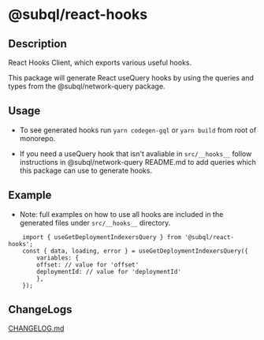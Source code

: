 # @subql/react-hooks

## Description

React Hooks Client, which exports various useful hooks.

This package will generate React useQuery hooks by using the queries and types from the @subql/network-query package.

## Usage

- To see generated hooks run `yarn codegen-gql` or `yarn build` from root of monorepo.

- If you need a useQuery hook that isn't avaliable in `src/__hooks__` follow instructions in @subql/network-query README.md to add queries which this package can use to generate hooks.

## Example

- Note: full examples on how to use all hooks are included in the generated files under `src/__hooks__` directory.

```TS
    import { useGetDeploymentIndexersQuery } from '@subql/react-hooks';
    const { data, loading, error } = useGetDeploymentIndexersQuery({
        variables: {
        offset: // value for 'offset'
        deploymentId: // value for 'deploymentId'
        },
    });
```

## ChangeLogs

[CHANGELOG.md](./CHANGELOG.md)
